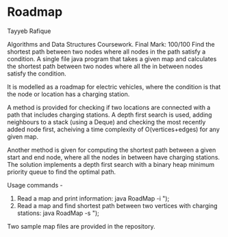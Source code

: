 # Roadmap

Tayyeb Rafique 

Algorithms and Data Structures Coursework.
Final Mark: 100/100
Find the shortest path between two nodes where all nodes in the path satisfy a condition.
A single file java program that takes a given map and calculates the shortest path between two nodes where all the in between nodes satisfy the condition.

It is modelled as a roadmap for electric vehicles, where the condition is that the node or location has a charging station.

A method is provided for checking if two locations are connected with a path that includes charging stations.
A depth first search is used, adding neighbours to a stack (using a Deque) and checking the most recently added node first,
acheiving a time complexity of O(vertices+edges) for any given map.

Another method is given for computing the shortest path between a given start and end node, where
all the nodes in between have charging stations.
The solution implements a depth first search with a binary heap minimum priority queue to find the optimal path.


Usage commands -   
1. Read a map and print information: java RoadMap -i <MapFile>");
2. Read a map and find shortest path between two vertices with charging stations: java RoadMap -s <MapFile> <StartVertexIndex> <EndVertexIndex>");

Two sample map files are provided in the repository. 
